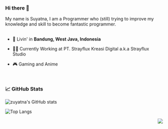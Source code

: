 ### Hi there 👋

My name is Suyatna, I am a Programmer who (still) trying to improve my knowledge and skill to become fantastic programmer.
<br/>
<br/>


- 🗼 Livin' in **Bandung, West Java, Indonesia**

- 👨‍💻 Currently Working at PT. Strayflux Kreasi Digital a.k.a Strayflux Studio

- 🎮 Gaming and Anime


<br/>

### 📈 GitHub Stats

![zuyatna's GitHub stats](https://github-readme-stats.vercel.app/api?username=zuyatna&show_icons=true&bg_color=00000000)

![Top Langs](https://github-readme-stats.vercel.app/api/top-langs/?username=zuyatna&layout=compact)

<img src="https://komarev.com/ghpvc/?username=zuyatna&color=blue&style=flat-square&label=visitors" align="right" />
